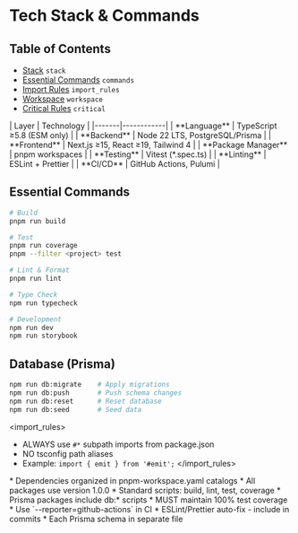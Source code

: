 # Tech Stack & Commands

## Table of Contents

- [Stack](#stack) `stack`
- [Essential Commands](#commands) `commands`
- [Import Rules](#import_rules) `import_rules`
- [Workspace](#workspace) `workspace`
- [Critical Rules](#critical) `critical`

<stack>
| Layer | Technology |
|-------|------------|
| **Language** | TypeScript ≥5.8 (ESM only) |
| **Backend** | Node 22 LTS, PostgreSQL/Prisma |
| **Frontend** | Next.js ≥15, React ≥19, Tailwind 4 |
| **Package Manager** | pnpm workspaces |
| **Testing** | Vitest (*.spec.ts) |
| **Linting** | ESLint + Prettier |
| **CI/CD** | GitHub Actions, Pulumi |
</stack>

<commands>

## Essential Commands

```bash
# Build
pnpm run build

# Test
pnpm run coverage
pnpm --filter <project> test

# Lint & Format
pnpm run lint

# Type Check
npm run typecheck

# Development
npm run dev
npm run storybook
```

## Database (Prisma)

```bash
npm run db:migrate    # Apply migrations
npm run db:push       # Push schema changes
npm run db:reset      # Reset database
npm run db:seed       # Seed data
```

</commands>

<import_rules>

- ALWAYS use `#*` subpath imports from package.json
- NO tsconfig path aliases
- Example: `import { emit } from '#emit';`
  </import_rules>

<workspace>
* Dependencies organized in pnpm-workspace.yaml catalogs
* All packages use version 1.0.0
* Standard scripts: build, lint, test, coverage
* Prisma packages include db:* scripts
</workspace>

<critical>
* MUST maintain 100% test coverage
* Use `--reporter=github-actions` in CI
* ESLint/Prettier auto-fix - include in commits
* Each Prisma schema in separate file
</critical>
